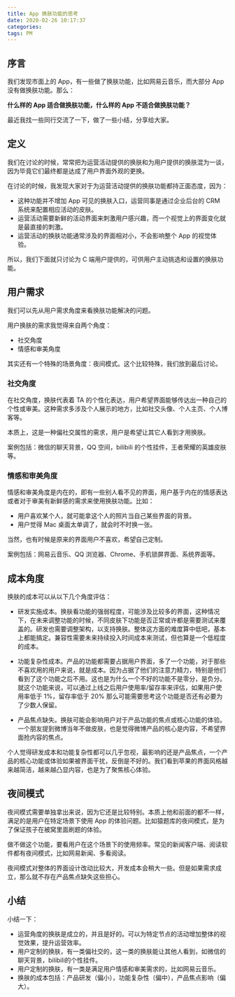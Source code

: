```yaml
---
title: App 换肤功能的思考
date: 2020-02-26 10:17:37
categories:
tags: PM
---
```


## 序言

我们发现市面上的 App，有一些做了换肤功能，比如网易云音乐，而大部分 App 没有做换肤功能。那么：

**什么样的 App 适合做换肤功能，什么样的 App 不适合做换肤功能？**

最近我找一些同行交流了一下，做了一些小结，分享给大家。

## 定义

我们在讨论的时候，常常把为运营活动提供的换肤和为用户提供的换肤混为一谈，因为毕竟它们最终都是达成了用户界面外观的更换。

在讨论的时候，我发现大家对于为运营活动提供的换肤功能都持正面态度，因为：

 - 这种功能并不增加 App 可见的换肤入口，运营同事是通过企业后台的 CRM 系统来配置相应活动的皮肤。
 - 运营活动需要新鲜的活动界面来刺激用户感兴趣，而一个视觉上的界面变化就是最直接的刺激。
 - 运营活动的换肤功能通常涉及的界面相对小，不会影响整个 App 的视觉体验。

所以，我们下面就只讨论为 C 端用户提供的，可供用户主动挑选和设置的换肤功能。

## 用户需求

我们可以先从用户需求角度来看换肤功能解决的问题。

用户换肤的需求我觉得来自两个角度：

 - 社交角度
 - 情感和审美角度

其实还有一个特殊的场景角度：夜间模式。这个比较特殊，我们放到最后讨论。

### 社交角度

在社交角度，换肤代表着 TA 的个性化表达，用户希望界面能够传达出一种自己的个性或审美。这种需求多涉及个人展示的地方，比如社交头像、个人主页、个人博客等。

本质上，这是一种偏社交属性的需求，用户是希望让其它人看到才用换肤。

案例包括：微信的聊天背景，QQ 空间，bilibili 的个性挂件，王者荣耀的英雄皮肤等。

### 情感和审美角度

情感和审美角度是内在的，即有一些别人看不见的界面，用户基于内在的情感表达或者对于审美有新鲜感的需求来使用换肤功能。比如：

 - 用户喜欢某个人，就可能拿这个人的照片当自己某些界面的背景。
 - 用户觉得 Mac 桌面太单调了，就会时不时换一张。

当然，也有时候是原来的界面用户不喜欢，希望自己定制。

案例包括：网易云音乐、QQ 浏览器、Chrome、手机锁屏界面、系统界面等。

## 成本角度

换肤的成本可以从以下几个角度评估：

 - 研发实施成本。换肤看功能的强弱程度，可能涉及比较多的界面，这种情况下，在未来调整功能的时候，不同皮肤下功能是否正常或许都是需要测试来覆盖的。研发也需要调整架构，以支持换肤。整体这方面的难度算中低吧，基本上都能搞定。兼容性需要未来持续投入时间成本来测试，但也算是一个低程度的成本。

 - 功能复杂性成本。产品的功能都需要占据用户界面，多了一个功能，对于那些不喜欢用的用户来说，就是成本。因为占据了他们的注意力精力，特别是他们看到了这个功能之后不用。这也是为什么一个不好的功能不是零分，是负分。就这个功能来说，可以通过上线之后用户使用率/留存率来评估，如果用户使用率低于 1%，留存率低于 20% 那么可能需要思考这个功能是否还有必要为了少数人保留。

 - 产品焦点缺失。换肤可能会影响用户对于产品功能的焦点或核心功能的体验。一个朋友提到微博当年不做皮肤，也是觉得微博产品的核心是内容，不希望界面抢内容的焦点。

个人觉得研发成本和功能复杂性都可以几乎忽视，最影响的还是产品焦点，一个产品的核心功能或体验如果被界面干扰，反倒是不好的。我们看到苹果的界面风格越来越简洁，越来越凸显内容，也是为了聚焦核心体验。

## 夜间模式

夜间模式需要单独拿出来说，因为它还是比较特别。本质上他和前面的都不一样，满足的是用户在特定场景下使用 App 的体验问题。比如猿题库的夜间模式，是为了保证孩子在被窝里面刷题的体验。

做不做这个功能，要看用户在这个场景下的使用频率。常见的新闻客户端、阅读软件都有夜间模式，比如网易新闻、多看阅读。

夜间模式对整体的界面设计改动比较大，开发成本会稍大一些。但是如果需求成立，那么就不存在产品焦点缺失这些担心。

## 小结

小结一下：

 * 运营角度的换肤是成立的，并且是好的。可以为特定节点的活动增加整体的视觉效果，提升运营效率。
 * 用户定制的换肤，有一类偏社交的，这一类的换肤能让其他人看到，如微信的聊天背景，bilibili的个性挂件。
 * 用户定制的换肤，有一类是满足用户情感和审美需求的，比如网易云音乐。
 * 换肤的成本包括：产品研发（偏小），功能复杂性（偏中），产品焦点影响（偏大）。


